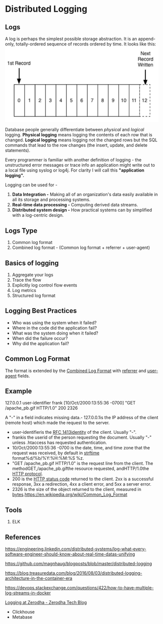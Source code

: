 # Distributed Logging

## Logs

A log is perhaps the simplest possible storage abstraction. It is an append-only, totally-ordered sequence of records ordered by time. It looks like this:
![image](../../media/Distributed-Logging-image1.jpg)

Database people generally differentiate between *physical* and *logical* logging. **Physical logging** means logging the contents of each row that is changed. **Logical logging** means logging not the changed rows but the SQL commands that lead to the row changes (the insert, update, and delete statements).

Every programmer is familiar with another definition of logging - the unstructured error messages or trace info an application might write out to a local file using syslog or log4j. For clarity I will call this **"application logging".**

Logging can be used for -

1. **Data Integration -** Making all of an organization's data easily available in all its storage and processing systems.
2. **Real-time data processing -** Computing derived data streams.
3. **Distributed system design -** How practical systems can by simplified with a log-centric design.

## Logs Type

1. Common log format
2. Combined log format - (Common log format + referrer + user-agent)

## Basics of logging

1. Aggregate your logs
2. Trace the flow
3. Explicitly log control flow events
4. Log metrics
5. Structured log format

## Logging Best Practices

- Who was using the system when it failed?
- Where in the code did the application fail?
- What was the system doing when it failed?
- When did the failure occur?
- Why did the application fail?

## Common Log Format

The format is extended by the [Combined Log Format](https://en.wikipedia.org/w/index.php?title=Combined_Log_Format&action=edit&redlink=1) with [referrer](https://en.wikipedia.org/wiki/Referrer) and [user-agent](https://en.wikipedia.org/wiki/User-agent) fields.

## Example

127.0.0.1 user-identifier frank [10/Oct/2000:13:55:36 -0700] "GET /apache_pb.gif HTTP/1.0" 200 2326

A "-" in a field indicates missing data.- 127.0.0.1is the IP address of the client (remote host) which made the request to the server.

- user-identifieris the [RFC 1413](https://tools.ietf.org/html/rfc1413)[identity](https://en.wikipedia.org/wiki/Ident_Protocol) of the client. Usually "-".
- frankis the userid of the person requesting the document. Usually "-" unless .htaccess has requested authentication.
- 10/Oct/2000:13:55:36 -0700 is the date, time, and time zone that the request was received, by default in [strftime](https://en.wikipedia.org/wiki/Strftime) format%d/%b/%Y:%H:%M:%S %z.
- "GET /apache_pb.gif HTTP/1.0" is the request line from the client. The methodGET,/apache_pb.gifthe resource requested, andHTTP/1.0the [HTTP protocol](https://en.wikipedia.org/wiki/Hypertext_Transfer_Protocol).
- 200 is the [HTTP status code](https://en.wikipedia.org/wiki/HTTP_status_code) returned to the client. 2xx is a successful response, 3xx a redirection, 4xx a client error, and 5xx a server error.
- 2326 is the size of the object returned to the client, measured in [bytes](https://en.wikipedia.org/wiki/Byte).<https://en.wikipedia.org/wiki/Common_Log_Format>

## Tools

1. ELK

## References

<https://engineering.linkedin.com/distributed-systems/log-what-every-software-engineer-should-know-about-real-time-datas-unifying>

<https://github.com/magnhaug/blogposts/blob/master/distributed-logging>

<https://blog.treasuredata.com/blog/2016/08/03/distributed-logging-architecture-in-the-container-era>

<https://devops.stackexchange.com/questions/422/how-to-have-multiple-log-streams-in-docker>

[Logging at Zerodha - Zerodha Tech Blog](https://zerodha.tech/blog/logging-at-zerodha/)

- Clickhouse
- Metabase
